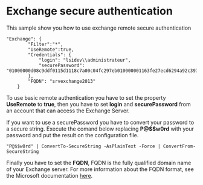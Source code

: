 # Exchange secure authentication

This sample show you how to use exchange remote secure authentication

```
"Exchange": {
        "Filter":"*",
        "UseRemote":true,
        "Credentials": {
            "login": "lsidev\\administrateur",
            "securePassword": "01000000d08c9ddf0115d1118c7a00c04fc297eb010000001163fe27ecd6294a92c3979e719f722a0000000002000000000003660000c00000001000000099c443befa4a3480dc92861e79581bdf0000000004800000a00000001000000038b5aba5ed0b33d86cae9d85b7e07594200000006d6335ee82797996c6089745dbd723e80d5aac58cebbf1fa029db83e7c98c6bb14000000da5c15b6a8b6ed0c8b38bfeba6c10d749c044103"
        },
        "FQDN": "srvexchange2013"
    }
```
To use basic remote authentication you have to set the property **UseRemote** to **true**, then you have to set **login** and **securePassword** from an account that can access the Exchange Server.

If you want to use a securePassword you have to convert your password to a secure string. Execute the comand below replacing **P@$$w0rd** with your password and put the result on the configuration file.

```
"P@$$w0rd" | ConvertTo-SecureString -AsPlainText -Force | ConvertFrom-SecureString
```

Finally you have to set the **FQDN**, FQDN is the fully qualified domain name of your Exchange server.
For more information about the FQDN format, see the Microsoft documentation [here](https://docs.microsoft.com/en-us/powershell/exchange/exchange-server/connect-to-exchange-servers-using-remote-powershell?view=exchange-ps#connect-to-a-remote-exchange-server).